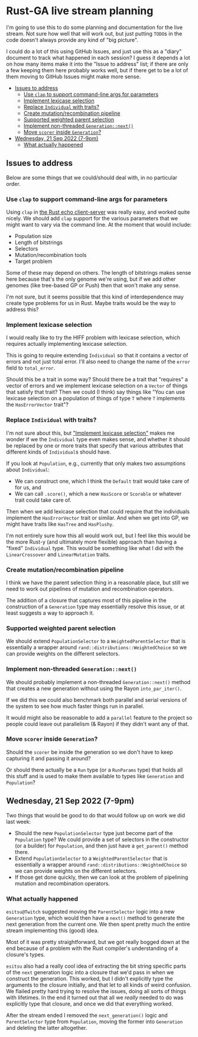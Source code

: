# Rust-GA live stream planning <!-- omit in toc -->

I'm going to use this to do some planning and documentation for the
live stream. Not sure how well that will work out, but just putting
`TODO`s in the code doesn't always provide any kind of "big picture".

I could do a lot of this using GitHub Issues, and just use this
as a "diary" document to track what happened in each session? I
guess it depends a lot on how many items make it into the "Issue
to address" list; if there are only a few keeping them here probably
works well, but if there get to be a lot of them moving to GitHub
Issues might make more sense.

- [Issues to address](#issues-to-address)
  - [Use `clap` to support command-line args for parameters](#use-clap-to-support-command-line-args-for-parameters)
  - [Implement lexicase selection](#implement-lexicase-selection)
  - [Replace `Individual` with traits?](#replace-individual-with-traits)
  - [Create mutation/recombination pipeline](#create-mutationrecombination-pipeline)
  - [Supported weighted parent selection](#supported-weighted-parent-selection)
  - [Implement non-threaded `Generation::next()`](#implement-non-threaded-generationnext)
  - [Move `scorer` inside `Generation`?](#move-scorer-inside-generation)
- [Wednesday, 21 Sep 2022 (7-9pm)](#wednesday-21-sep-2022-7-9pm)
  - [What actually happened](#what-actually-happened)

## Issues to address

Below are some things that we could/should deal with, in no
particular order.

### Use `clap` to support command-line args for parameters

Using `clap` in [the Rust echo client-server](https://github.com/NicMcPhee/rust-echo-client-server)
was really easy, and worked quite nicely. We should add `clap`
support for the various parameters that we might want to
vary via the command line. At the moment that would include:

- Population size
- Length of bitstrings
- Selectors
- Mutation/recombination tools
- Target problem

Some of these may depend on others. The length of bitstrings
makes sense here because that's the only genome we're using, but
if we add other genomes (like tree-based GP or Push) then that
won't make any sense.

I'm not sure, but it seems possible that this kind of
interdependence may create type problems for us in Rust. Maybe
traits would be the way to address this?

### Implement lexicase selection

I would really like to try the HIFF problem with lexicase selection,
which requires actually implementing lexicase selection.

This is going to require extending `Individual` so that it
contains a vector of errors and not just total error. I'll also
need to change the name of the `error` field to `total_error`.

Should this be a trait in some way? Should there be a trait that
"requires" a vector of errors and we implement lexicase selection
on a `Vector` of things that satisfy that trait? Then we could
(I think) say things like "You can use lexicase selection on a
population of things of type `T` where `T` implements the
`HasErrorVector` trait"?

### Replace `Individual` with traits?

I'm not sure about this, but ["Implement lexicase selection"](#implement-lexicase-selection) makes me wonder if we the
`Individual` type even makes sense, and whether it should be
replaced by one or more traits that specify that various
attributes that different kinds of `Individual`s should have.

If you look at `Population`, e.g., currently that only makes
two assumptions about `Individual`:

- We can construct one, which I think the `Default` trait would
  take care of for us, and
- We can call `.score()`, which a new `HasScore` or `Scorable`
  or whatever trait could take care of.

Then when we add lexicase selection that could require that the
individuals implement the `HasErrorVector` trait or similar. And
when we get into GP, we might have traits like `HasTree` and
`HasPlushy`.

I'm not entirely sure how this all would work out, but I feel
like this would be the more Rust-y (and ultimately more flexible)
approach than having a "fixed" `Individual` type. This would
be something like what I did with the `LinearCrossover` and
`LinearMutation` traits.

### Create mutation/recombination pipeline

I think we have the parent selection thing in a reasonable
place, but still we need to work out pipelines of mutation
and recombination operators.

The addition of a closure that captures most of this pipeline
in the construction of a `Generation` type may essentially
resolve this issue, or at least suggests a way to approach it.

### Supported weighted parent selection

We should extend `PopulationSelector` to a `WeightedParentSelector` that
is essentially a wrapper around `rand::distributions::WeightedChoice`
so we can provide weights on the different selectors.

### Implement non-threaded `Generation::next()`

We should probably implement a non-threaded `Generation::next()`
method that creates a new generation without using the Rayon `into_par_iter()`.

If we did this we could also benchmark both parallel and serial
versions of the system to see how much faster things run in
parallel.

It would might also be reasonable to add a `parallel` feature
to the project so people could leave out parallelism (& Rayon)
if they didn't want any of that.

### Move `scorer` inside `Generation`?

Should the `scorer` be inside the generation so we don't have to
  keep capturing it and passing it around?

Or should there actually be a `Run` type (or a `RunParams` type)
that holds all this stuff and is used to make them available to
types like `Generation` and `Population`?

## Wednesday, 21 Sep 2022 (7-9pm)

Two things that would be good to do that would follow up on work
we did last week:

- Should the new `PopulationSelector` type just become part of
  the `Population` type?
  We could provide a set of selectors in the constructor (or
  a builder) for `Population`, and then just have a `get_parent()`
  method there.
- Extend `PopulationSelector` to a `WeightedParentSelector` that
  is essentially a wrapper around `rand::distributions::WeightedChoice`
  so we can provide weights on the different selectors.
- If those get done quickly, then we can look at the problem of
  pipelining mutation and recombination operators.

### What actually happened

`esitsu@Twitch` suggested moving the `ParentSelector` logic into a new
`Generation` type, which would then have a `next()` method to generate
the next generation from the current one. We then spent pretty much the
entire stream implementing this (good) idea.

Most of it was pretty straightforward, but we got really bogged down at
the end because of a problem with the Rust compiler's understanding of a
closure's types.

`esitsu` also had a really cool idea of extracting the bit string specific
parts of the `next` generation logic into a closure that we'd pass in when
we construct the generation. This worked, but I didn't explicitly type the
arguments to the closure initially, and that let to all kinds of weird
confusion. We flailed pretty hard trying to resolve the issues, doing all
sorts of things with lifetimes. In the end it turned out that all we
_really_ needed to do was explicitly type that closure, and once we did
that everything worked.

After the stream ended I removed the `next_generation()` logic and
`ParentSelector` type from `Population`, moving the former into
`Generation` and deleting the latter altogether.
